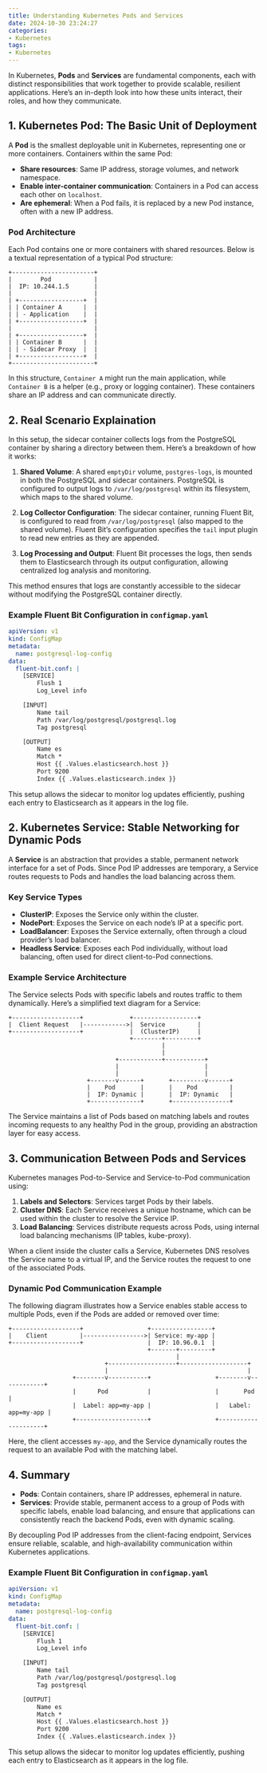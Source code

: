 ```yaml
---
title: Understanding Kubernetes Pods and Services
date: 2024-10-30 23:24:27
categories:
- Kubernetes
tags:
- Kubernetes
---
```


In Kubernetes, **Pods** and **Services** are fundamental components, each with distinct responsibilities that work together to provide scalable, resilient applications. Here’s an in-depth look into how these units interact, their roles, and how they communicate.

## 1. Kubernetes Pod: The Basic Unit of Deployment

A **Pod** is the smallest deployable unit in Kubernetes, representing one or more containers. Containers within the same Pod:
- **Share resources**: Same IP address, storage volumes, and network namespace.
- **Enable inter-container communication**: Containers in a Pod can access each other on `localhost`.
- **Are ephemeral**: When a Pod fails, it is replaced by a new Pod instance, often with a new IP address.

### Pod Architecture

Each Pod contains one or more containers with shared resources. Below is a textual representation of a typical Pod structure:

```
+-----------------------+
|        Pod            |
|  IP: 10.244.1.5       |
|                       |
| +------------------+  |
| | Container A      |  |
| | - Application    |  |
| +------------------+  |
|                       |
| +------------------+  |
| | Container B      |  |
| | - Sidecar Proxy  |  |
| +------------------+  |
+-----------------------+
```

In this structure, `Container A` might run the main application, while `Container B` is a helper (e.g., proxy or logging container). These containers share an IP address and can communicate directly.

## 2. Real Scenario Explaination

In this setup, the sidecar container collects logs from the PostgreSQL container by sharing a directory between them. Here’s a breakdown of how it works:

1. **Shared Volume**: A shared `emptyDir` volume, `postgres-logs`, is mounted in both the PostgreSQL and sidecar containers. PostgreSQL is configured to output logs to `/var/log/postgresql` within its filesystem, which maps to the shared volume.

2. **Log Collector Configuration**: The sidecar container, running Fluent Bit, is configured to read from `/var/log/postgresql` (also mapped to the shared volume). Fluent Bit’s configuration specifies the `tail` input plugin to read new entries as they are appended.

3. **Log Processing and Output**: Fluent Bit processes the logs, then sends them to Elasticsearch through its output configuration, allowing centralized log analysis and monitoring.

This method ensures that logs are constantly accessible to the sidecar without modifying the PostgreSQL container directly.

### Example Fluent Bit Configuration in `configmap.yaml`

```yaml
apiVersion: v1
kind: ConfigMap
metadata:
  name: postgresql-log-config
data:
  fluent-bit.conf: |
    [SERVICE]
        Flush 1
        Log_Level info

    [INPUT]
        Name tail
        Path /var/log/postgresql/postgresql.log
        Tag postgresql

    [OUTPUT]
        Name es
        Match *
        Host {{ .Values.elasticsearch.host }}
        Port 9200
        Index {{ .Values.elasticsearch.index }}
```

This setup allows the sidecar to monitor log updates efficiently, pushing each entry to Elasticsearch as it appears in the log file.

## 2. Kubernetes Service: Stable Networking for Dynamic Pods

A **Service** is an abstraction that provides a stable, permanent network interface for a set of Pods. Since Pod IP addresses are temporary, a Service routes requests to Pods and handles the load balancing across them.

### Key Service Types

- **ClusterIP**: Exposes the Service only within the cluster.
- **NodePort**: Exposes the Service on each node’s IP at a specific port.
- **LoadBalancer**: Exposes the Service externally, often through a cloud provider’s load balancer.
- **Headless Service**: Exposes each Pod individually, without load balancing, often used for direct client-to-Pod connections.

### Example Service Architecture

The Service selects Pods with specific labels and routes traffic to them dynamically. Here’s a simplified text diagram for a Service:

```
+-------------------+             +------------------+
|  Client Request   |------------>|  Service         |
+-------------------+             |  (ClusterIP)     |
                                  +--------+---------+
                                           |
                                           |
                              +------------+-----------+
                              |                        |
                              |                        |
                      +-------v------+       +---------v------+
                      |    Pod       |       |    Pod         |
                      |  IP: Dynamic |       |  IP: Dynamic   |
                      +--------------+       +----------------+
```

The Service maintains a list of Pods based on matching labels and routes incoming requests to any healthy Pod in the group, providing an abstraction layer for easy access.

## 3. Communication Between Pods and Services

Kubernetes manages Pod-to-Service and Service-to-Pod communication using:
1. **Labels and Selectors**: Services target Pods by their labels.
2. **Cluster DNS**: Each Service receives a unique hostname, which can be used within the cluster to resolve the Service IP.
3. **Load Balancing**: Services distribute requests across Pods, using internal load balancing mechanisms (IP tables, kube-proxy).

When a client inside the cluster calls a Service, Kubernetes DNS resolves the Service name to a virtual IP, and the Service routes the request to one of the associated Pods.

### Dynamic Pod Communication Example

The following diagram illustrates how a Service enables stable access to multiple Pods, even if the Pods are added or removed over time:

```
+-------------------+                  +-----------------+
|    Client         |----------------->| Service: my-app |
+-------------------+                  |  IP: 10.96.0.1  |
                                       +-------+---------+
                                               |
                           +-------------------+-------------------+
                           |                                       |
                  +--------v-----------+                  +--------v------------+
                  |      Pod           |                  |       Pod           |
                  |  Label: app=my-app |                  |   Label: app=my-app |
                  +--------------------+                  +---------------------+
```

Here, the client accesses `my-app`, and the Service dynamically routes the request to an available Pod with the matching label.

## 4. Summary

- **Pods**: Contain containers, share IP addresses, ephemeral in nature.
- **Services**: Provide stable, permanent access to a group of Pods with specific labels, enable load balancing, and ensure that applications can consistently reach the backend Pods, even with dynamic scaling.

By decoupling Pod IP addresses from the client-facing endpoint, Services ensure reliable, scalable, and high-availability communication within Kubernetes applications.

### Example Fluent Bit Configuration in `configmap.yaml`

```yaml
apiVersion: v1
kind: ConfigMap
metadata:
  name: postgresql-log-config
data:
  fluent-bit.conf: |
    [SERVICE]
        Flush 1
        Log_Level info

    [INPUT]
        Name tail
        Path /var/log/postgresql/postgresql.log
        Tag postgresql

    [OUTPUT]
        Name es
        Match *
        Host {{ .Values.elasticsearch.host }}
        Port 9200
        Index {{ .Values.elasticsearch.index }}
```

This setup allows the sidecar to monitor log updates efficiently, pushing each entry to Elasticsearch as it appears in the log file.